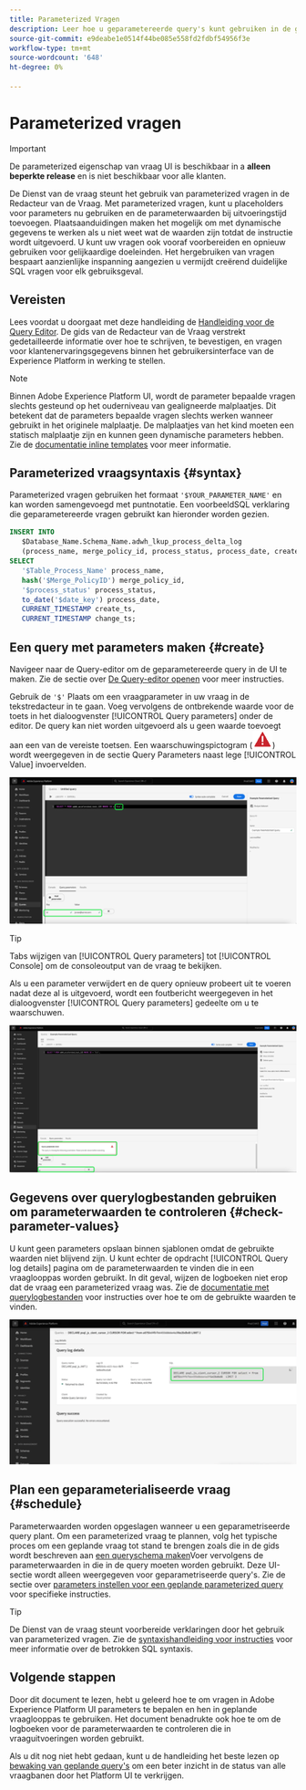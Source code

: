 ```yaml
---
title: Parameterized Vragen
description: Leer hoe u geparametereerde query's kunt gebruiken in de gebruikersinterface van Adobe Experience Platform.
source-git-commit: e9deabe1e0514f44be085e558fd2fdbf54956f3e
workflow-type: tm+mt
source-wordcount: '648'
ht-degree: 0%

---
```


# Parameterized vragen

>[!IMPORTANT]
>
>De parameterized eigenschap van vraag UI is beschikbaar in a **alleen beperkte release** en is niet beschikbaar voor alle klanten.

De Dienst van de vraag steunt het gebruik van parameterized vragen in de Redacteur van de Vraag. Met parameterized vragen, kunt u placeholders voor parameters nu gebruiken en de parameterwaarden bij uitvoeringstijd toevoegen. Plaatsaanduidingen maken het mogelijk om met dynamische gegevens te werken als u niet weet wat de waarden zijn totdat de instructie wordt uitgevoerd. U kunt uw vragen ook vooraf voorbereiden en opnieuw gebruiken voor gelijkaardige doeleinden. Het hergebruiken van vragen bespaart aanzienlijke inspanning aangezien u vermijdt creërend duidelijke SQL vragen voor elk gebruiksgeval.

## Vereisten

Lees voordat u doorgaat met deze handleiding de [Handleiding voor de Query Editor](./user-guide.md). De gids van de Redacteur van de Vraag verstrekt gedetailleerde informatie over hoe te schrijven, te bevestigen, en vragen voor klantenervaringsgegevens binnen het gebruikersinterface van de Experience Platform in werking te stellen.

>[!NOTE]
>
>Binnen Adobe Experience Platform UI, wordt de parameter bepaalde vragen slechts gesteund op het ouderniveau van gealigneerde malplaatjes. Dit betekent dat de parameters bepaalde vragen slechts werken wanneer gebruikt in het originele malplaatje. De malplaatjes van het kind moeten een statisch malplaatje zijn en kunnen geen dynamische parameters hebben. Zie de [documentatie inline templates](../essential-concepts/inline-templates.md) voor meer informatie.

## Parameterized vraagsyntaxis {#syntax}

Parameterized vragen gebruiken het formaat `'$YOUR_PARAMETER_NAME'` en kan worden samengevoegd met puntnotatie. Een voorbeeldSQL verklaring die geparametereerde vragen gebruikt kan hieronder worden gezien.

```sql
INSERT INTO
   $Database_Name.Schema_Name.adwh_lkup_process_delta_log
   (process_name, merge_policy_id, process_status, process_date, create_ts, change_ts)
SELECT
   '$Table_Process_Name' process_name,
   hash('$Merge_PolicyID') merge_policy_id,
   '$process_status' process_status,
   to_date('$date_key') process_date,
   CURRENT_TIMESTAMP create_ts,
   CURRENT_TIMESTAMP change_ts;
```

## Een query met parameters maken {#create}

Navigeer naar de Query-editor om de geparametereerde query in de UI te maken. Zie de sectie over [De Query-editor openen](./user-guide.md#accessing-query-editor) voor meer instructies.

Gebruik de `'$'` Plaats om een vraagparameter in uw vraag in de tekstredacteur in te gaan. Voeg vervolgens de ontbrekende waarde voor de toets in het dialoogvenster [!UICONTROL Query parameters] onder de editor. De query kan niet worden uitgevoerd als u geen waarde toevoegt aan een van de vereiste toetsen. Een waarschuwingspictogram (![Een waarschuwingspictogram.](../images/ui/parameterized-queries/alert-icon.png)) wordt weergegeven in de sectie Query Parameters naast lege [!UICONTROL Value] invoervelden.

![De redacteur van de Vraag met een parameterized vraag en de benadrukte sectie van de Parameters van de Vraag.](../images/ui/parameterized-queries/parameterized-query.png)

>[!TIP]
>
>Tabs wijzigen van [!UICONTROL Query parameters] tot [!UICONTROL Console] om de consoleoutput van de vraag te bekijken.

Als u een parameter verwijdert en de query opnieuw probeert uit te voeren nadat deze al is uitgevoerd, wordt een foutbericht weergegeven in het dialoogvenster [!UICONTROL Query parameters] gedeelte om u te waarschuwen.

![De redacteur van de Vraag met een leeg waardegebied en de fout van vraagparameters benadrukt.](../images/ui/parameterized-queries/query-parameter-error.png)

## Gegevens over querylogbestanden gebruiken om parameterwaarden te controleren {#check-parameter-values}

U kunt geen parameters opslaan binnen sjablonen omdat de gebruikte waarden niet blijvend zijn. U kunt echter de opdracht [!UICONTROL Query log details] pagina om de parameterwaarden te vinden die in een vraaglooppas worden gebruikt. In dit geval, wijzen de logboeken niet erop dat de vraag een parameterized vraag was. Zie de [documentatie met querylogbestanden](./query-logs.md) voor instructies over hoe te om de gebruikte waarden te vinden.

![De mening van vraaglogboeken met SQL van een parameterized vraag die in de detailssectie wordt benadrukt.](../images/ui/parameterized-queries/parameterized-query-logs.png)

<!-- improve screenshot above ^ I am waiting for a scheduled run to complete -->

## Plan een geparameterialiseerde vraag {#schedule}

Parameterwaarden worden opgeslagen wanneer u een geparametriseerde query plant. Om een parameterized vraag te plannen, volg het typische proces om een geplande vraag tot stand te brengen zoals die in de gids wordt beschreven aan [een queryschema maken](./query-schedules.md#create-schedule)Voer vervolgens de parameterwaarden in die in de query moeten worden gebruikt. Deze UI-sectie wordt alleen weergegeven voor geparametriseerde query&#39;s. Zie de sectie over [parameters instellen voor een geplande parameterized query](./query-schedules.md#set-parameters) voor specifieke instructies.

>[!TIP]
>
>De Dienst van de vraag steunt voorbereide verklaringen door het gebruik van parameterized vragen. Zie de [syntaxishandleiding voor instructies](../sql/prepared-statements.md) voor meer informatie over de betrokken SQL syntaxis.

## Volgende stappen

Door dit document te lezen, hebt u geleerd hoe te om vragen in Adobe Experience Platform UI parameters te bepalen en hen in geplande vraaglooppas te gebruiken. Het document benadrukte ook hoe te om de logboeken voor de parameterwaarden te controleren die in vraaguitvoeringen worden gebruikt.

Als u dit nog niet hebt gedaan, kunt u de handleiding het beste lezen op [bewaking van geplande query&#39;s](./monitor-queries.md) om een beter inzicht in de status van alle vraagbanen door het Platform UI te verkrijgen.
